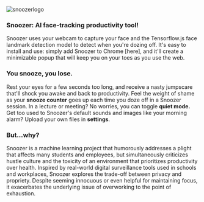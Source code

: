 ![snoozerlogo](https://github.com/demihu1116/snoozer/assets/114568669/d048a0ef-56aa-48ca-9861-40b45c233587)
### Snoozer: AI face-tracking productivity tool!
Snoozer uses your webcam to capture your face and the Tensorflow.js face landmark detection model to detect when you're dozing off. It's easy to install and use: simply add Snoozer to Chrome [here], and it'll create a minimizable popup that will keep you on your toes as you use the web.

### You snooze, you lose.
Rest your eyes for a few seconds too long, and receive a nasty jumpscare that'll shock you awake and back to productivity. Feel the weight of shame as your **snooze counter** goes up each time you doze off in a Snoozer session. In a lecture or meeting? No worries, you can toggle **quiet mode.** Get too used to Snoozer's default sounds and images like your morning alarm? Upload your own files in **settings**.

### But...why?
Snoozer is a machine learning project that humorously addresses a plight that affects many students and employees, but simultaneously criticizes hustle culture and the toxicity of an environment that prioritizes productivity over health. Inspired by real-world digital surveillance tools used in schools and workplaces, Snoozer explores the trade-off between privacy and propriety. Despite seeming innocuous or even helpful for maintaining focus, it exacerbates the underlying issue of overworking to the point of exhaustion.
